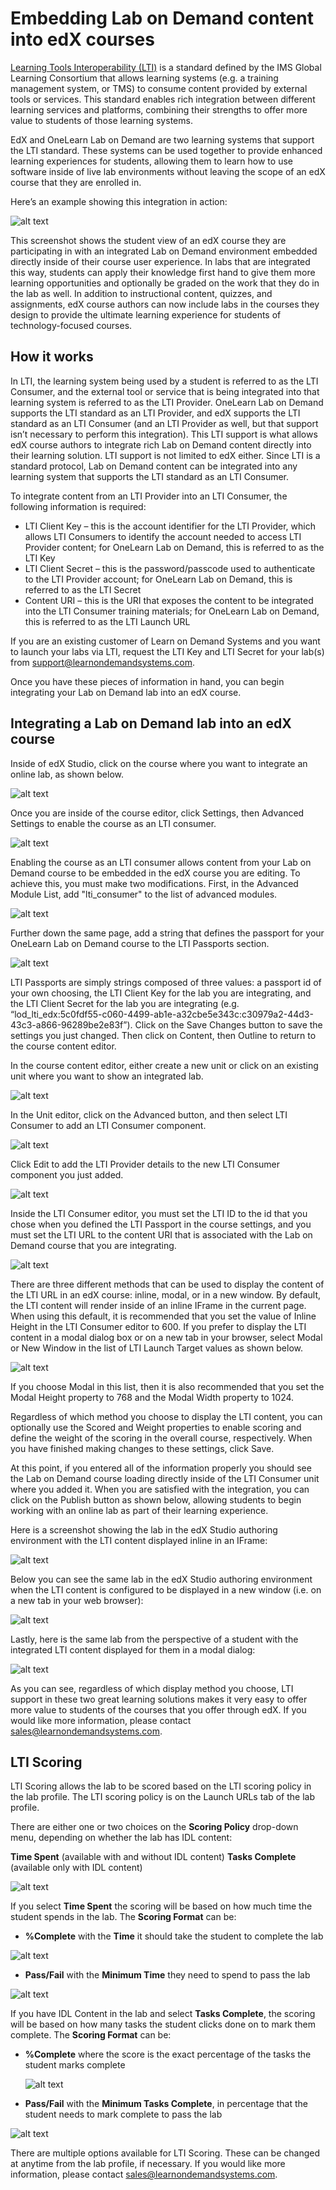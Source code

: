 # Embedding Lab on Demand content into edX courses

[Learning Tools Interoperability (LTI)](http://www.imsglobal.org/activity/learning-tools-interoperability) is a standard defined by the IMS Global Learning Consortium that allows learning systems (e.g. a training management system, or TMS) to consume content provided by external tools or services. This standard enables rich integration between different learning services and platforms, combining their strengths to offer more value to students of those learning systems.

EdX and OneLearn Lab on Demand are two learning systems that support the LTI standard. These systems can be used together to provide enhanced learning experiences for students, allowing them to learn how to use software inside of live lab environments without leaving the scope of an edX course that they are enrolled in.

Here’s an example showing this integration in action:

![alt text](media/integration-in-action.png "Open edX integration with LOD")

This screenshot shows the student view of an edX course they are participating in with an integrated Lab on Demand environment embedded directly inside of their course user experience. In labs that are integrated this way, students can apply their knowledge first hand to give them more learning opportunities and optionally be graded on the work that they do in the lab as well. In addition to instructional content, quizzes, and assignments, edX course authors can now include labs in the courses they design to provide the ultimate learning experience for students of technology-focused courses.

## How it works

In LTI, the learning system being used by a student is referred to as the LTI Consumer, and the external tool or service that is being integrated into that learning system is referred to as the LTI Provider. OneLearn Lab on Demand supports the LTI standard as an LTI Provider, and edX supports the LTI standard as an LTI Consumer (and an LTI Provider as well, but that support isn’t necessary to perform this integration). This LTI support is what allows edX course authors to integrate rich Lab on Demand content directly into their learning solution. LTI support is not limited to edX either. Since LTI is a standard protocol, Lab on Demand content can be integrated into any learning system that supports the LTI standard as an LTI Consumer.

To integrate content from an LTI Provider into an LTI Consumer, the following information is required:

- LTI Client Key – this is the account identifier for the LTI Provider, which allows LTI Consumers to identify the account needed to access LTI Provider content; for OneLearn Lab on Demand, this is referred to as the LTI Key
- LTI Client Secret – this is the password/passcode used to authenticate to the LTI Provider account; for OneLearn Lab on Demand, this is referred to as the LTI Secret
- Content URI – this is the URI that exposes the content to be integrated into the LTI Consumer training materials; for OneLearn Lab on Demand, this is referred to as the LTI Launch URL

If you are an existing customer of Learn on Demand Systems and you want to launch your labs via LTI, request the LTI Key and LTI Secret for your lab(s) from [support@learnondemandsystems.com](mailto:support@learnondemandsystems.com).

Once you have these pieces of information in hand, you can begin integrating your Lab on Demand lab into an edX course.

## Integrating a Lab on Demand lab into an edX course

Inside of edX Studio, click on the course where you want to integrate an online lab, as shown below.

![alt text](media/select-open-edx-course.png "Select the course into which you want to integrate LOD content")

Once you are inside of the course editor, click Settings, then Advanced Settings to enable the course as an LTI consumer.

![alt text](media/click-advanced-settings.png "Click Settings, then Advanced Settings")

Enabling the course as an LTI consumer allows content from your Lab on Demand course to be embedded in the edX course you are editing. To achieve this, you must make two modifications. First, in the Advanced Module List, add "lti_consumer" to the list of advanced modules.

![alt text](media/add-lti-consumer.png "Add lti_consumer to the Advanced Module List")

Further down the same page, add a string that defines the passport for your OneLearn Lab on Demand course to the LTI Passports section.

![alt text](media/define-lti-passport.png "Define the LTI Passport for your OneLearn Lab on Demand course")

LTI Passports are simply strings composed of three values: a passport id of your own choosing, the LTI Client Key for the lab you are integrating, and the LTI Client Secret for the lab you are integrating (e.g. “lod_lti_edx:5c0fdf55-c060-4499-ab1e-a32cbe5e343c:c30979a2-44d3-43c3-a866-96289be2e83f”). Click on the Save Changes button to save the settings you just changed. Then click on Content, then Outline to return to the course content editor.

In the course content editor, either create a new unit or click on an existing unit where you want to show an integrated lab.

![alt text](media/choose-a-course-unit.png "Select the unit where you want to show an integrated lab")

In the Unit editor, click on the Advanced button, and then select LTI Consumer to add an LTI Consumer component.

![alt text](media/click-advanced-button.png "Click on the Advanced button")

Click Edit to add the LTI Provider details to the new LTI Consumer component you just added.

![alt text](media/click-edit-to-add-lti-provider-details.png "Click Edit to add LTI Provider details")

Inside the LTI Consumer editor, you must set the LTI ID to the id that you chose when you defined the LTI Passport in the course settings, and you must set the LTI URL to the content URI that is associated with the Lab on Demand course that you are integrating.  

![alt text](media/set-lti-passport-id-and-launch-url.png "Set the LTI ID (Passport ID) and the Launch URL")

There are three different methods that can be used to display the content of the LTI URL in an edX course: inline, modal, or in a new window. By default, the LTI content will render inside of an inline IFrame in the current page.  When using this default, it is recommended that you set the value of Inline Height in the LTI Consumer editor to 600. If you prefer to display the LTI content in a modal dialog box or on a new tab in your browser, select Modal or New Window in the list of LTI Launch Target values as shown below.

![alt text](media/select-your-lti-launch-target.png "Select your LTI launch target")

If you choose Modal in this list, then it is also recommended that you set the Modal Height property to 768 and the Modal Width property to 1024.

Regardless of which method you choose to display the LTI content, you can optionally use the Scored and Weight properties to enable scoring and define the weight of the scoring in the overall course, respectively. When you have finished making changes to these settings, click Save.

At this point, if you entered all of the information properly you should see the Lab on Demand course loading directly inside of the LTI Consumer unit where you added it. When you are satisfied with the integration, you can click on the Publish button as shown below, allowing students to begin working with an online lab as part of their learning experience.

Here is a screenshot showing the lab in the edX Studio authoring environment with the LTI content displayed inline in an IFrame:

![alt text](media/displaying-lod-content-in-iframe.png "Displaying LOD content in an IFrame")

Below you can see the same lab in the edX Studio authoring environment when the LTI content is configured to be displayed in a new window (i.e. on a new tab in your web browser):

![alt text](media/link-to-launch-lod-in-new-window.png "Link to launch LOD content in a new window")

Lastly, here is the same lab from the perspective of a student with the integrated LTI content displayed for them in a modal dialog:

![alt text](media/lab-content-in-new-window.png "Student's view of lab content in a new window")

As you can see, regardless of which display method you choose, LTI support in these two great learning solutions makes it very easy to offer more value to students of the courses that you offer through edX. If you would like more information, please contact [sales@learnondemandsystems.com](mailto:sales@learnondemandsystems.com).



## LTI Scoring
LTI Scoring allows the lab to be scored based on the LTI scoring policy in the lab profile. The LTI scoring policy is on the Launch URLs tab of the lab profile. 

There are either one or two choices on the **Scoring Policy** drop-down menu, depending on whether the lab has IDL content:

**Time Spent** (available with and without IDL content)
**Tasks Complete** (available only with IDL content)

![alt text](media/launch-urls-scoring-policy.png "Scoring Policy is in Launch URLs tab")



If you select **Time Spent** the scoring will be based on how much time the student spends in the lab. The **Scoring Format** can be:

- **%Complete** with the **Time** it should take the student to complete the lab

![alt text](media/scoring-format-percent-complete.png "Percentage Complete")



* **Pass/Fail** with the **Minimum Time** they need to spend to pass the lab

![alt text](media/scoring-format-pass-fail.png "Pass/Fail Scoring Format")



If you have IDL Content in the lab and select **Tasks Complete**, the scoring will be based on how many tasks the student clicks done on to mark them complete. The **Scoring Format** can be:

- **%Complete** where the score is the exact percentage of the tasks the student marks complete

  ![alt text](media/scoring-format-tasks-complete-percent-complete.png)



- **Pass/Fail** with the **Minimum Tasks Complete**, in percentage that the student needs to mark complete to pass the lab

![alt text](media/scoring-format-tasks-complete-minimum-tasks-complete.png )



There are multiple options available for LTI Scoring. These can be changed at anytime from the lab profile, if necessary. If you would like more information, please contact [sales@learnondemandsystems.com](mailto:sales@learnondemandsystems.com).
